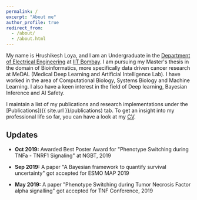 ```yaml
---
permalink: /
excerpt: "About me"
author_profile: true
redirect_from: 
  - /about/
  - /about.html
---
```


My name is Hrushikesh Loya, and I am an Undergraduate in the [Department of Electrical Engineering](https://www.ee.iitb.ac.in/web) at [IIT Bombay](http://www.iitb.ac.in/). I am pursuing my Master's thesis in the domain of Bioinformatics, more specifically data driven cancer research at MeDAL (Medical Deep Learning and Artificial Intelligence Lab). I have worked in the area of Computational Biology, Systems Biology and Machine Learning. I also have a keen interest in the field of Deep learning, Bayesian Inference and AI Safety.

I maintain a list of my publications and research implementations under the [Publications]({{ site.url }}/publications) tab. To get an insight into my professional life so far, you can have a look at my [CV](/images/Hrushikesh_Loya_IITB_CV.pdf).

## Updates
* <b>Oct 2019:</b> Awarded Best Poster Award for "Phenotype Switching during TNFa - TNRF1 Signaling" at NGBT, 2019

* <b>Sep 2019:</b> A paper "A Bayesian framework to quantify survival uncertainty" got accepted for ESMO MAP 2019

* <b>May 2019:</b> A paper "Phenotype Switching during Tumor Necrosis Factor alpha signalling" got accepted for TNF Conference, 2019 
